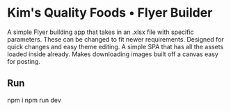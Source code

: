 # Kim's Quality Foods • Flyer Builder
A simple Flyer building app that takes in an .xlsx file with specific parameters. These can be changed to fit newer requirements. Designed for quick changes and easy theme editing. A simple SPA that has all the assets loaded inside already. Makes downloading images built off a canvas easy for posting.

## Run
npm i
npm run dev
